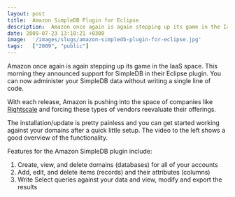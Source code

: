 ```yaml
---
layout: post
title:  Amazon SimpleDB Plugin for Eclipse
description:  Amazon once again is again stepping up its game in the IaaS space. This morning they announced support for SimpleDB in their Eclipse plugin. You can now administer your SimpleDB data without writing a single line of code. With each release, Amazon is pushing into the space of companies like Rightscale and forcing these types of vendors reevaluate their offerings. The installation/update is pretty painless and you can get started working against your domains after a quick little setup. The video
date: 2009-07-23 13:10:21 +0300
image:  '/images/slugs/amazon-simpledb-plugin-for-eclipse.jpg'
tags:   ["2009", "public"]
---
```

<p><a href="http://media.amazonwebservices.com/videos/eclipse-sdb-management-video.html"><img style="padding-right:10px;" src="http://media.amazonwebservices.com/eclipse-video-sdb.png" alt="" align="left" /></a>Amazon once again is again stepping up its game in the IaaS space. This morning they announced support for SimpleDB in their Eclipse plugin. You can now administer your SimpleDB data without writing a single line of code.</p>
<p>With each release, Amazon is pushing into the space of companies like <a href="http://www.rightscale.com/" target="_blank">Rightscale</a> and forcing these types of vendors reevaluate their offerings.</p>
<p>The installation/update is pretty painless and you can get started working against your domains after a quick little setup. The video to the left shows a good overview of the functionality.</p>
<p>Features for the Amazon SimpleDB plugin include:</p>
<ol>
	<li>Create, view, and delete domains (databases) for all of your accounts</li>
	<li>Add, edit, and delete items (records) and their attributes (columns)</li>
	<li>Write Select queries against your data and view, modify and export the results</li>
</ol>
